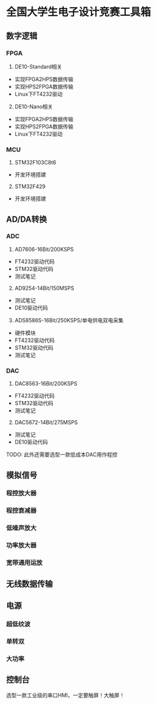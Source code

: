 # 全国大学生电子设计竞赛工具箱

## 数字逻辑

### FPGA

1. DE10-Standard相关

  - 实现FPGA2HPS数据传输
  - 实现HPS2FPGA数据传输
  - Linux下FT4232驱动

2. DE10-Nano相关

  - 实现FPGA2HPS数据传输
  - 实现HPS2FPGA数据传输
  - Linux下FT4232驱动

### MCU

1. STM32F103C8t6

  - 开发环境搭建

2. STM32F429

  - 开发环境搭建

## AD/DA转换

### ADC

1. AD7606-16Bit/200KSPS

  - FT4232驱动代码
  - STM32驱动代码
  - 测试笔记
  
2. AD9254-14Bit/150MSPS

  - 测试笔记
  - DE10驱动代码
  
3. ADS8586S-16Bit/250KSPS/单电供电双电采集

  - 硬件模块
  - FT4232驱动代码
  - STM32驱动代码
  - 测试笔记


### DAC

1. DAC8563-16Bit/200KSPS
  
  - FT4232驱动代码
  - STM32驱动代码
  - 测试笔记
  
2. DAC5672-14Bit/275MSPS

  - 测试笔记
  - DE10驱动代码
  
TODO: 此外还需要选型一款低成本DAC用作程控
  

## 模拟信号

### 程控放大器

### 程控衰减器

### 低噪声放大

### 功率放大器

### 宽带通用运放


## 无线数据传输



## 电源

### 超低纹波

### 单转双

### 大功率

## 控制台

选型一款工业级的串口HMI，一定要触屏！大触屏！

